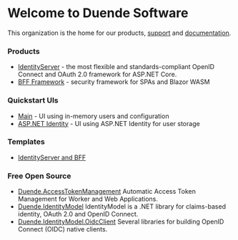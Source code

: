 # Welcome to Duende Software

This organization is the home for our products, [support](https://github.com/DuendeSoftware/Support/issues) and
[documentation](https://docs.duendesoftware.com/).

### Products

* [IdentityServer](https://github.com/DuendeSoftware/IdentityServer) - the most flexible and standards-compliant OpenID Connect and OAuth 2.0 framework for ASP.NET Core.
* [BFF Framework](https://github.com/DuendeSoftware/BFF) - security framework for SPAs and Blazor WASM

### Quickstart UIs

* [Main](https://github.com/DuendeSoftware/IdentityServer.Quickstart.UI) - UI using in-memory users and configuration
* [ASP.NET Identity](https://github.com/DuendeSoftware/IdentityServer.Quickstart.UI.AspNetIdentity) - UI using ASP.NET Identity for user storage

### Templates

* [IdentityServer and BFF](https://github.com/DuendeSoftware/IdentityServer.Templates)

### Free Open Source

* [Duende.AccessTokenManagement](https://github.com/DuendeSoftware/foss/access-token-management/) Automatic Access Token Management for Worker and Web Applications.
* [Duende.IdentityModel](https://github.com/DuendeSoftware/foss/identity-model/) IdentityModel is a .NET library for claims-based identity, OAuth 2.0 and OpenID Connect.
* [Duende.IdentityModel.OidcClient](https://github.com/DuendeSoftware/foss/identity-model-oidc-client/) Several libraries for building OpenID Connect (OIDC) native clients.
